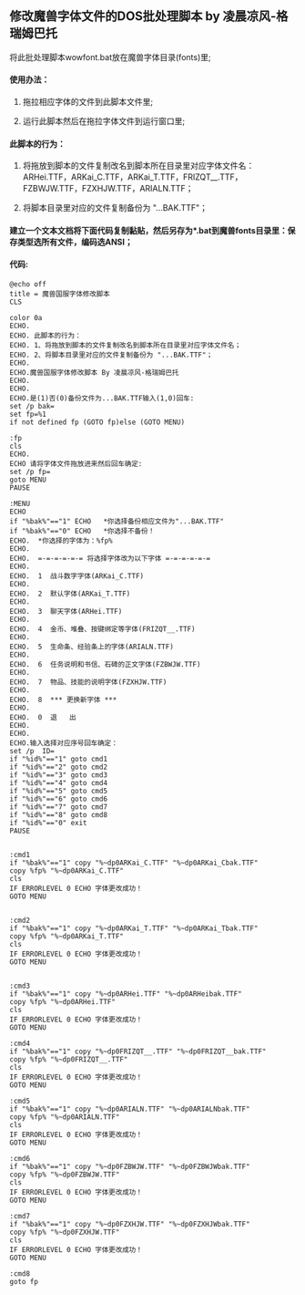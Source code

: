 ## 修改魔兽字体文件的DOS批处理脚本  by 凌晨凉风-格瑞姆巴托
将此批处理脚本wowfont.bat放在魔兽字体目录(fonts)里;


#### 使用办法：

1. 拖拉相应字体的文件到此脚本文件里;

2. 运行此脚本然后在拖拉字体文件到运行窗口里;

#### 此脚本的行为：

1. 将拖放到脚本的文件复制改名到脚本所在目录里对应字体文件名：ARHei.TTF，ARKai_C.TTF，ARKai_T.TTF，FRIZQT__.TTF，FZBWJW.TTF，FZXHJW.TTF，ARIALN.TTF；

2. 将脚本目录里对应的文件复制备份为 "...BAK.TTF"；


#### 建立一个文本文档将下面代码复制黏贴，然后另存为*.bat到魔兽fonts目录里：保存类型选所有文件，编码选ANSI；
#### 代码: 
  
```
@echo off
title = 魔兽国服字体修改脚本
CLS

color 0a
ECHO. 
ECHO. 此脚本的行为：
ECHO. 1、将拖放到脚本的文件复制改名到脚本所在目录里对应字体文件名；
ECHO. 2、将脚本目录里对应的文件复制备份为 "...BAK.TTF"；
ECHO.
ECHO.魔兽国服字体修改脚本 By 凌晨凉风-格瑞姆巴托
ECHO.
ECHO.
ECHO.是(1)否(0)备份文件为...BAK.TTF输入(1,0)回车:
set /p bak=
set fp=%1
if not defined fp (GOTO fp)else (GOTO MENU)

:fp
cls
ECHO.
ECHO 请将字体文件拖放进来然后回车确定:
set /p fp=
goto MENU
PAUSE

:MENU
ECHO
if "%bak%"=="1" ECHO   *你选择备份相应文件为"...BAK.TTF"
if "%bak%"=="0" ECHO   *你选择不备份！
ECHO.  *你选择的字体为：%fp%
ECHO.
ECHO.  =-=-=-=-=-= 将选择字体改为以下字体 =-=-=-=-=-=
ECHO.
ECHO.  1  战斗数字字体(ARKai_C.TTF)
ECHO.
ECHO.  2  默认字体(ARKai_T.TTF)
ECHO.
ECHO.  3  聊天字体(ARHei.TTF)
ECHO.
ECHO.  4  金币、堆叠、按键绑定等字体(FRIZQT__.TTF)
ECHO.
ECHO.  5  生命条、经验条上的字体(ARIALN.TTF)
ECHO.
ECHO.  6  任务说明和书信、石碑的正文字体(FZBWJW.TTF)
ECHO.
ECHO.  7  物品、技能的说明字体(FZXHJW.TTF)
ECHO.
ECHO.  8  *** 更换新字体 ***
ECHO.
ECHO.  0  退   出
ECHO.
ECHO.
ECHO.输入选择对应序号回车确定：
set /p  ID=
if "%id%"=="1" goto cmd1
if "%id%"=="2" goto cmd2
if "%id%"=="3" goto cmd3
if "%id%"=="4" goto cmd4
if "%id%"=="5" goto cmd5
if "%id%"=="6" goto cmd6
if "%id%"=="7" goto cmd7
if "%id%"=="8" goto cmd8
if "%id%"=="0" exit
PAUSE


:cmd1
if "%bak%"=="1" copy "%~dp0ARKai_C.TTF" "%~dp0ARKai_Cbak.TTF"
copy %fp% "%~dp0ARKai_C.TTF"
cls
IF ERRORLEVEL 0 ECHO 字体更改成功！
GOTO MENU


:cmd2
if "%bak%"=="1" copy "%~dp0ARKai_T.TTF" "%~dp0ARKai_Tbak.TTF"
copy %fp% "%~dp0ARKai_T.TTF"
cls
IF ERRORLEVEL 0 ECHO 字体更改成功！
GOTO MENU


:cmd3
if "%bak%"=="1" copy "%~dp0ARHei.TTF" "%~dp0ARHeibak.TTF"
copy %fp% "%~dp0ARHei.TTF"
cls
IF ERRORLEVEL 0 ECHO 字体更改成功！
GOTO MENU

:cmd4
if "%bak%"=="1" copy "%~dp0FRIZQT__.TTF" "%~dp0FRIZQT__bak.TTF"
copy %fp% "%~dp0FRIZQT__.TTF"
cls
IF ERRORLEVEL 0 ECHO 字体更改成功！
GOTO MENU

:cmd5
if "%bak%"=="1" copy "%~dp0ARIALN.TTF" "%~dp0ARIALNbak.TTF"
copy %fp% "%~dp0ARIALN.TTF"
cls
IF ERRORLEVEL 0 ECHO 字体更改成功！
GOTO MENU

:cmd6
if "%bak%"=="1" copy "%~dp0FZBWJW.TTF" "%~dp0FZBWJWbak.TTF"
copy %fp% "%~dp0FZBWJW.TTF"
cls
IF ERRORLEVEL 0 ECHO 字体更改成功！
GOTO MENU

:cmd7
if "%bak%"=="1" copy "%~dp0FZXHJW.TTF" "%~dp0FZXHJWbak.TTF"
copy %fp% "%~dp0FZXHJW.TTF"
cls
IF ERRORLEVEL 0 ECHO 字体更改成功！
GOTO MENU

:cmd8
goto fp


```  


